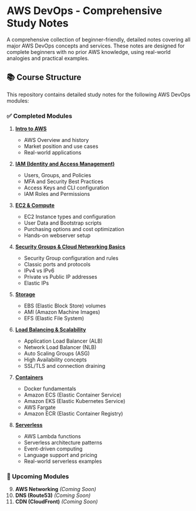 # AWS DevOps - Comprehensive Study Notes

A comprehensive collection of beginner-friendly, detailed notes covering all major AWS DevOps concepts and services. These notes are designed for complete beginners with no prior AWS knowledge, using real-world analogies and practical examples.

## 📚 Course Structure

This repository contains detailed study notes for the following AWS DevOps modules:

### ✅ Completed Modules

1. **[Intro to AWS](./01-intro-to-aws.md)**
   - AWS Overview and history
   - Market position and use cases
   - Real-world applications

2. **[IAM (Identity and Access Management)](https://github.com/Endrit-Selita/AWS-Notes/blob/main/IAM%20(Identity%20and%20Access%20Management).md)**
   - Users, Groups, and Policies
   - MFA and Security Best Practices
   - Access Keys and CLI configuration
   - IAM Roles and Permissions

3. **[EC2 & Compute](https://github.com/Endrit-Selita/AWS-Notes/blob/main/EC2%20%26%20Compute.md)**
   - EC2 Instance types and configuration
   - User Data and Bootstrap scripts
   - Purchasing options and cost optimization
   - Hands-on webserver setup

4. **[Security Groups & Cloud Networking Basics](./04-security-groups-networking.md)**
   - Security Group configuration and rules
   - Classic ports and protocols
   - IPv4 vs IPv6
   - Private vs Public IP addresses
   - Elastic IPs

5. **[Storage](./05-storage.md)**
   - EBS (Elastic Block Store) volumes
   - AMI (Amazon Machine Images)
   - EFS (Elastic File System)

6. **[Load Balancing & Scalability](./06-load-balancing-scalability.md)**
   - Application Load Balancer (ALB)
   - Network Load Balancer (NLB)
   - Auto Scaling Groups (ASG)
   - High Availability concepts
   - SSL/TLS and connection draining

7. **[Containers](./07-containers.md)**
   - Docker fundamentals
   - Amazon ECS (Elastic Container Service)
   - Amazon EKS (Elastic Kubernetes Service)
   - AWS Fargate
   - Amazon ECR (Elastic Container Registry)

8. **[Serverless](./08-serverless.md)**
   - AWS Lambda functions
   - Serverless architecture patterns
   - Event-driven computing
   - Language support and pricing
   - Real-world serverless examples

### 🚧 Upcoming Modules

9. **AWS Networking** *(Coming Soon)*
10. **DNS (Route53)** *(Coming Soon)*
11. **CDN (CloudFront)** *(Coming Soon)*
